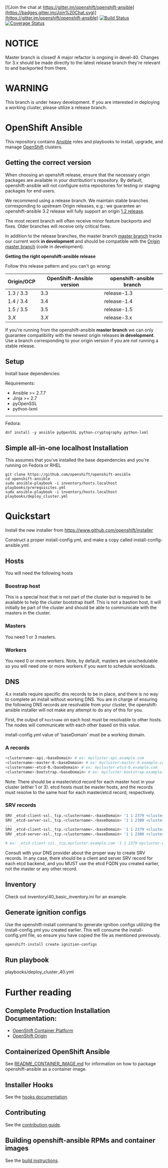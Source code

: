 [![Join the chat at https://gitter.im/openshift/openshift-ansible](https://badges.gitter.im/Join%20Chat.svg)](https://gitter.im/openshift/openshift-ansible)
[![Build Status](https://travis-ci.org/openshift/openshift-ansible.svg?branch=master)](https://travis-ci.org/openshift/openshift-ansible)
[![Coverage Status](https://coveralls.io/repos/github/openshift/openshift-ansible/badge.svg?branch=master)](https://coveralls.io/github/openshift/openshift-ansible?branch=master)

NOTICE
======

Master branch is closed! A major refactor is ongoing in devel-40.
Changes for 3.x should be made directly to the latest release branch they're
relevant to and backported from there.

WARNING
=======

This branch is under heavy development.  If you are interested in deploying a
working cluster, please utilize a release branch.

# OpenShift Ansible

This repository contains [Ansible](https://www.ansible.com/) roles and
playbooks to install, upgrade, and manage
[OpenShift](https://www.openshift.com/) clusters.

## Getting the correct version
When choosing an openshift release, ensure that the necessary origin packages
are available in your distribution's repository.  By default, openshift-ansible
will not configure extra repositories for testing or staging packages for
end users.

We recommend using a release branch. We maintain stable branches
corresponding to upstream Origin releases, e.g.: we guarantee an
openshift-ansible 3.2 release will fully support an origin
[1.2 release](https://github.com/openshift/openshift-ansible/tree/release-1.2).

The most recent branch will often receive minor feature backports and
fixes. Older branches will receive only critical fixes.

In addition to the release branches, the master branch
[master branch](https://github.com/openshift/openshift-ansible/tree/master)
tracks our current work **in development** and should be compatible
with the
[Origin master branch](https://github.com/openshift/origin/tree/master)
(code in development).



**Getting the right openshift-ansible release**

Follow this release pattern and you can't go wrong:

| Origin/OCP    | OpenShift-Ansible version | openshift-ansible branch |
| ------------- | ----------------- |----------------------------------|
| 1.3 / 3.3          | 3.3               | release-1.3 |
| 1.4 / 3.4          | 3.4               | release-1.4 |
| 1.5 / 3.5          | 3.5               | release-1.5 |
| 3.*X*         | 3.*X*             | release-3.x |

If you're running from the openshift-ansible **master branch** we can
only guarantee compatibility with the newest origin releases **in
development**. Use a branch corresponding to your origin version if
you are not running a stable release.


## Setup

Install base dependencies:

Requirements:

- Ansible >= 2.7.7
- Jinja >= 2.7
- pyOpenSSL
- python-lxml

----

Fedora:

```
dnf install -y ansible pyOpenSSL python-cryptography python-lxml
```

## Simple all-in-one localhost Installation
This assumes that you've installed the base dependencies and you're running on
Fedora or RHEL
```
git clone https://github.com/openshift/openshift-ansible
cd openshift-ansible
sudo ansible-playbook -i inventory/hosts.localhost playbooks/prerequisites.yml
sudo ansible-playbook -i inventory/hosts.localhost playbooks/deploy_cluster.yml
```

# Quickstart

Install the new installer from https://www.github.com/openshift/installer

Construct a proper install-config.yml, and make a copy called
install-config-ansible.yml.

## Hosts
You will need the following hosts

### Boostrap host
This is a special host that is not part of the cluster but is required to be
available to help the cluster bootstrap itself.  This is not a bastion host,
it will initially be part of the cluster and should be able to communicate with
the masters in the cluster.

### Masters
You need 1 or 3 masters.

### Workers
You need 0 or more workers.  Note, by default, masters are unschedulable so
you will need one or more workers if you want to schedule workloads.

## DNS
4.x installs require specific dns records to be in place, and there is no way
to complete an install without working DNS.  You are in charge of ensuring the
following DNS records are resolvable from your cluster, the openshift-ansible
installer will not make any attempt to do any of this for you.

First, the output of ```hostname``` on each host must be resolvable to other hosts.
The nodes will communicate with each other based on this value.

install-config.yml value of 'baseDomain' must be a working domain.

### A records
```sh
<clustername>-api.<baseDomain> # ex: mycluster-api.example.com
<clustername>-master-0.<baseDomain> # ex: mycluster-master-0.example.com
<clustername>-etcd-0.<baseDomain> # ex: mycluster-etcd-0.example.com
<clustername>-bootstrap.<baseDomain> # ex: mycluster-bootstrap.example.com
```

Note: There should be a master/etcd record for each master host in your cluster
(either 1 or 3).  etcd hosts must be master hosts, and the records must resolve
to the same host for each master/etcd record, respectively.

### SRV records
```sh
SRV _etcd-client-ssl._tcp.<clustername>.<baseDomain> '1 1 2379 <clustername>-etcd-0.<baseDomain>'
SRV _etcd-server-ssl._tcp.<clustername>.<baseDomain> '1 1 2380 <clustername>-etcd-0.<baseDomain>'
...
SRV _etcd-client-ssl._tcp.<clustername>.<baseDomain> '1 1 2379 <clustername>-etcd-<N-1>.<baseDomain>'
SRV _etcd-server-ssl._tcp.<clustername>.<baseDomain> '1 1 2380 <clustername>-etcd-<N-1>.<baseDomain>'

# ex: _etcd-client-ssl._tcp.mycluster.example.com '1 1 2379 mycluster-etcd-0.example.com'
```

Consult with your DNS provider about the proper way to create SRV records.  In
any case, there should be a client and server SRV record for each etcd backend,
and you MUST use the etcd FQDN you created earlier, not the master or any other
record.

## Inventory
Check out inventory/40_basic_inventory.ini for an example.

## Generate ignition configs
Use the openshift-install command to generate ignition configs utilizing the
install-config.yml you created earlier.  This will consume the install-config.yml
file, so ensure you have copied the file as mentioned previously.

```sh
openshift-install create ignition-configs
```

## Run playbook
playbooks/deploy_cluster_40.yml

# Further reading

## Complete Production Installation Documentation:

- [OpenShift Container Platform](https://docs.openshift.com/container-platform/3.11/install/running_install.html)
- [OpenShift Origin](https://docs.okd.io/latest/install/index.html)

## Containerized OpenShift Ansible

See [README_CONTAINER_IMAGE.md](README_CONTAINER_IMAGE.md) for information on how to package openshift-ansible as a container image.

## Installer Hooks

See the [hooks documentation](HOOKS.md).

## Contributing

See the [contribution guide](CONTRIBUTING.md).

## Building openshift-ansible RPMs and container images

See the [build instructions](BUILD.md).
